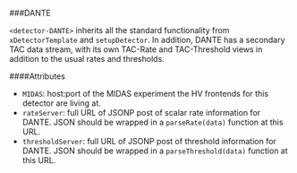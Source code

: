 ###DANTE

`<detector-DANTE>` inherits all the standard functionality from `xDetectorTemplate` and `setupDetector`.  In addition, DANTE has a secondary TAC data stream, with its own TAC-Rate and TAC-Threshold views in addition to the usual rates and thresholds.

####Attributes
 - `MIDAS`: host:port of the MIDAS experiment the HV frontends for this detector are living at.
 - `rateServer`: full URL of JSONP post of scalar rate information for DANTE.  JSON should be wrapped in a `parseRate(data)` function at this URL.
 - `thresholdServer`: full URL of JSONP post of threshold information for DANTE.  JSON should be wrapped in a `parseThreshold(data)` function at this URL.
